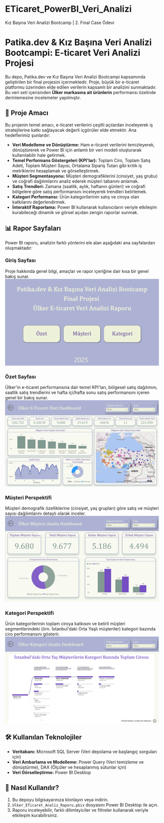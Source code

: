 # ETicaret_PowerBI_Veri_Analizi

Kız Başına Veri Analizi Bootcamp | 2. Final Case Ödevi

# Patika.dev & Kız Başına Veri Analizi Bootcampi: E-ticaret Veri Analizi Projesi

Bu depo, Patika.dev ve Kız Başına Veri Analizi Bootcampi kapsamında geliştirilen bir final projesini içermektedir. Proje, büyük bir e-ticaret platformu üzerinden elde edilen verilerin kapsamlı bir analizini sunmaktadır. Bu veri seti içerisinden **Ülker markasına ait ürünlerin** performansı özelinde derinlemesine incelemeler yapılmıştır.

## 🌟 Proje Amacı

Bu projenin temel amacı, e-ticaret verilerini çeşitli açılardan inceleyerek iş stratejilerine katkı sağlayacak değerli içgörüler elde etmektir. Ana hedeflerimiz şunlardır:

- **Veri Modelleme ve Dönüştürme:** Ham e-ticaret verilerini temizleyerek, dönüştürerek ve Power BI için anlamlı bir veri modeli oluşturarak kullanılabilir hale getirmek.
- **Temel Performans Göstergeleri (KPI'lar):** Toplam Ciro, Toplam Satış Adeti, Toplam Müşteri Sayısı, Ortalama Sipariş Tutarı gibi kritik iş metriklerini hesaplamak ve görselleştirmek.
- **Müşteri Segmentasyonu:** Müşteri demografiklerini (cinsiyet, yaş grubu) ve coğrafi dağılımlarını analiz ederek müşteri tabanını anlamak.
- **Satış Trendleri:** Zamana (saatlik, aylık, haftanın günleri) ve coğrafi bölgelere göre satış performansını inceleyerek trendleri belirlemek.
- **Kategori Performansı:** Ürün kategorilerinin satış ve ciroya olan katkılarını değerlendirmek.
- **İnteraktif Raporlama:** Power BI kullanarak kullanıcıların veriyle etkileşim kurabileceği dinamik ve görsel açıdan zengin raporlar sunmak.

## 📊 Rapor Sayfaları

Power BI raporu, analizin farklı yönlerini ele alan aşağıdaki ana sayfalardan oluşmaktadır:

### Giriş Sayfası

Proje hakkında genel bilgi, amaçlar ve rapor içeriğine dair kısa bir genel bakış sunar.
![Giriş Sayfası Ekran Görüntüsü](screenshots_giris_sayfasi.png)

### Özet Sayfası

Ülker'in e-ticaret performansına dair temel KPI'ları, bölgesel satış dağılımını, saatlik satış trendlerini ve hafta içi/hafta sonu satış performansını içeren genel bir bakış sunar.
![Özet Sayfası Ekran Görüntüsü](screenshots_ozet_sayfasi.png)

### Müşteri Perspektifi

Müşteri demografik özelliklerine (cinsiyet, yaş grupları) göre satış ve müşteri sayısı dağılımlarını detaylı olarak inceler.
![Müşteri Perspektifi Ekran Görüntüsü](screenshots_musteri_perspektifi.png)

### Kategori Perspektifi

Ürün kategorilerinin toplam ciroya katkısını ve belirli müşteri segmentlerindeki (örn. İstanbul'daki Orta Yaşlı müşteriler) kategori bazında ciro performansını gösterir.
![Kategori Perspektifi Ekran Görüntüsü](screenshots_kategori_perspektifi.png)

## 🛠 Kullanılan Teknolojiler

- **Veritabanı:** Microsoft SQL Server (Veri depolama ve başlangıç sorguları için)
- **Veri Ambarlama ve Modelleme:** Power Query (Veri temizleme ve dönüştürme), DAX (Ölçüler ve hesaplanmış sütunlar için)
- **Veri Görselleştirme:** Power BI Desktop

## 🚀 Nasıl Kullanılır?

1.  Bu depoyu bilgisayarınıza klonlayın veya indirin.
2.  `Ulker_ETicaret_Analiz_Raporu.pbix` dosyasını Power BI Desktop ile açın.
3.  Raporu inceleyebilir, farklı dilimleyiciler ve filtreler kullanarak veriyle etkileşim kurabilirsiniz.
